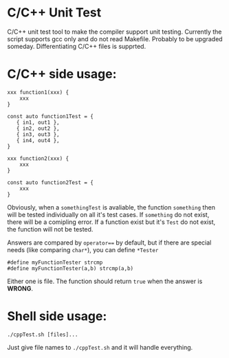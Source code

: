# C/C++ Unit Test
C/C++ unit test tool to make the compiler support unit testing. Currently the script supports gcc only and do not read Makefile. Probably to be upgraded someday. Differentiating C/C++ files is supprted.

# C/C++ side usage:
```
xxx function1(xxx) {
    xxx
}

const auto function1Test = {
   { in1, out1 },
   { in2, out2 },
   { in3, out3 },
   { in4, out4 },
}

xxx function2(xxx) {
    xxx
}

const auto function2Test = {
    xxx
}
```
Obviously, when a `somethingTest` is avaliable, the function `something` then will be tested individually on all it's test cases. If `something` do not exist, there will be a comipling error. If a function exist but it's `Test` do not exist, the function will not be tested.

Answers are compared by `operator==` by default, but if there are special needs (like comparing `char*`), you can define `*Tester`
```
#define myFunctionTester strcmp
#define myFunctionTester(a,b) strcmp(a,b)
```
Either one is file. The function should return `true` when the answer is **WRONG**.

# Shell side usage:
`./cppTest.sh [files]...`

Just give file names to `./cppTest.sh` and it will handle everything.

